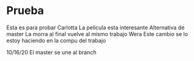 # Prueba
Esta es para probar
Carlotta
La pelicula esta interesante
Alternativa de master
La morra al final vuelve al mismo trabajo
Wera
Este cambio se lo estoy haciendo en la compu del trabajo

10/16/20 El master se une al branch
